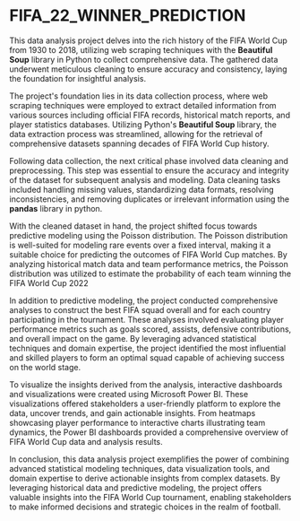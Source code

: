 # FIFA_22_WINNER_PREDICTION

This data analysis project delves into the rich history of the FIFA World Cup from 1930 to 2018, utilizing web scraping techniques with the __Beautiful Soup__ library in Python to collect comprehensive data. The gathered data underwent meticulous cleaning to ensure accuracy and consistency, laying the foundation for insightful analysis.

The project's foundation lies in its data collection process, where web scraping techniques were employed to extract detailed information from various sources including official FIFA records, historical match reports, and player statistics databases. Utilizing Python's __Beautiful Soup__ library, the data extraction process was streamlined, allowing for the retrieval of comprehensive datasets spanning decades of FIFA World Cup history.

Following data collection, the next critical phase involved data cleaning and preprocessing. This step was essential to ensure the accuracy and integrity of the dataset for subsequent analysis and modeling. Data cleaning tasks included handling missing values, standardizing data formats, resolving inconsistencies, and removing duplicates or irrelevant information using the __pandas__ library in python.

With the cleaned dataset in hand, the project shifted focus towards predictive modeling using the Poisson distribution. The Poisson distribution is well-suited for modeling rare events over a fixed interval, making it a suitable choice for predicting the outcomes of FIFA World Cup matches. By analyzing historical match data and team performance metrics, the Poisson distribution was utilized to estimate the probability of each team winning the FIFA World Cup 2022

In addition to predictive modeling, the project conducted comprehensive analyses to construct the best FIFA squad overall and for each country participating in the tournament. These analyses involved evaluating player performance metrics such as goals scored, assists, defensive contributions, and overall impact on the game. By leveraging advanced statistical techniques and domain expertise, the project identified the most influential and skilled players to form an optimal squad capable of achieving success on the world stage.

To visualize the insights derived from the analysis, interactive dashboards and visualizations were created using Microsoft Power BI. These visualizations offered stakeholders a user-friendly platform to explore the data, uncover trends, and gain actionable insights. From heatmaps showcasing player performance to interactive charts illustrating team dynamics, the Power BI dashboards provided a comprehensive overview of FIFA World Cup data and analysis results.

In conclusion, this data analysis project exemplifies the power of combining advanced statistical modeling techniques, data visualization tools, and domain expertise to derive actionable insights from complex datasets. By leveraging historical data and predictive modeling, the project offers valuable insights into the FIFA World Cup tournament, enabling stakeholders to make informed decisions and strategic choices in the realm of football.
